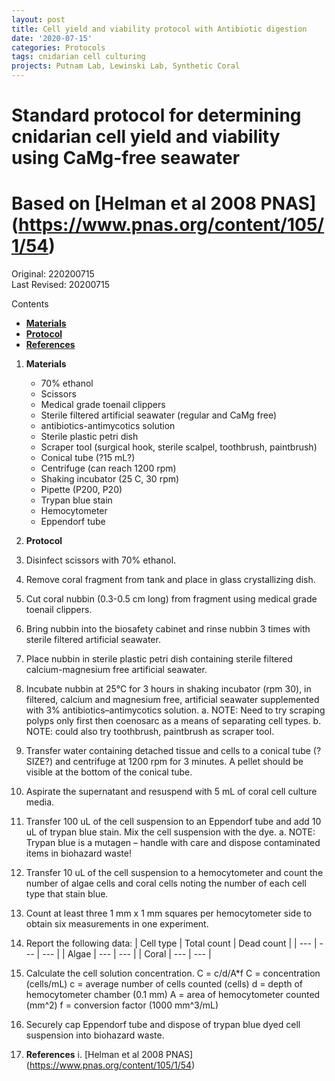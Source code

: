 ```yaml
---
layout: post
title: Cell yield and viability protocol with Antibiotic digestion
date: '2020-07-15'
categories: Protocols
tags: cnidarian cell culturing
projects: Putnam Lab, Lewinski Lab, Synthetic Coral
---
```


# Standard protocol for determining cnidarian cell yield and viability using CaMg-free seawater
# Based on [Helman et al 2008 PNAS] (https://www.pnas.org/content/105/1/54)

Original: 220200715  
Last Revised: 20200715  

Contents  
- [**Materials**](#Materials)    
- [**Protocol**](#Protocol)  
- [**References**](#References)  

1. <a name="Materials"></a> **Materials**
    - 70% ethanol
    - Scissors
    - Medical grade toenail clippers
    - Sterile filtered artificial seawater (regular and CaMg free)
    - antibiotics-antimycotics solution
    - Sterile plastic petri dish
    - Scraper tool (surgical hook, sterile scalpel, toothbrush, paintbrush)
    - Conical tube (?15 mL?)
    - Centrifuge (can reach 1200 rpm)
    - Shaking incubator (25 C, 30 rpm)
    - Pipette (P200, P20)
    - Trypan blue stain
    - Hemocytometer
    - Eppendorf tube

2. <a name="Protocol"></a> **Protocol**
1. Disinfect scissors with 70% ethanol.
2. Remove coral fragment from tank and place in glass crystallizing dish.
3. Cut coral nubbin (0.3-0.5 cm long) from fragment using medical grade toenail clippers.
4. Bring nubbin into the biosafety cabinet and rinse nubbin 3 times with sterile filtered artificial seawater.
5. Place nubbin in sterile plastic petri dish containing sterile filtered calcium-magnesium free artificial seawater.
6. Incubate nubbin at 25°C for 3 hours in shaking incubator (rpm 30), in filtered, calcium and magnesium free, artificial seawater supplemented with 3% antibiotics–antimycotics solution.
  a. NOTE: Need to try scraping polyps only first then coenosarc as a means of separating cell types.
  b. NOTE: could also try toothbrush, paintbrush as scraper tool.
7. Transfer water containing detached tissue and cells to a conical tube (?SIZE?) and centrifuge at 1200 rpm for 3 minutes.  A pellet should be visible at the bottom of the conical tube.
8. Aspirate the supernatant and resuspend with 5 mL of coral cell culture media.
9. Transfer 100 uL of the cell suspension to an Eppendorf tube and add 10 uL of trypan blue stain.  Mix the cell suspension with the dye.
  a. NOTE: Trypan blue is a mutagen – handle with care and dispose contaminated items in biohazard waste!
10. Transfer 10 uL of the cell suspension to a hemocytometer and count the number of algae cells and coral cells noting the number of each cell type that stain blue.
11. Count at least three 1 mm x 1 mm squares per hemocytometer side to obtain six measurements in one experiment.
12. Report the following data:
| Cell type | Total count | Dead count |
| --- | --- | --- |
| Algae | --- | --- |
| Coral | --- | --- |

13. Calculate the cell solution concentration. C = c/d/A*f
  C = concentration (cells/mL)
  c = average number of cells counted (cells)
  d = depth of hemocytometer chamber (0.1 mm)
  A = area of hemocytometer counted (mm^2)
  f = conversion factor (1000 mm^3/mL)
14. Securely cap Eppendorf tube and dispose of trypan blue dyed cell suspension into biohazard waste.

4. <a name="References"></a> **References**
  i. [Helman et al 2008 PNAS] (https://www.pnas.org/content/105/1/54)
